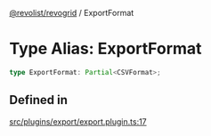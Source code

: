 [@revolist/revogrid](README.md) / ExportFormat

# Type Alias: ExportFormat

```ts
type ExportFormat: Partial<CSVFormat>;
```

## Defined in

[src/plugins/export/export.plugin.ts:17](https://github.com/revolist/revogrid/blob/7eb028636fe9635cf32f3cf0775076c9e2dde053/src/plugins/export/export.plugin.ts#L17)
